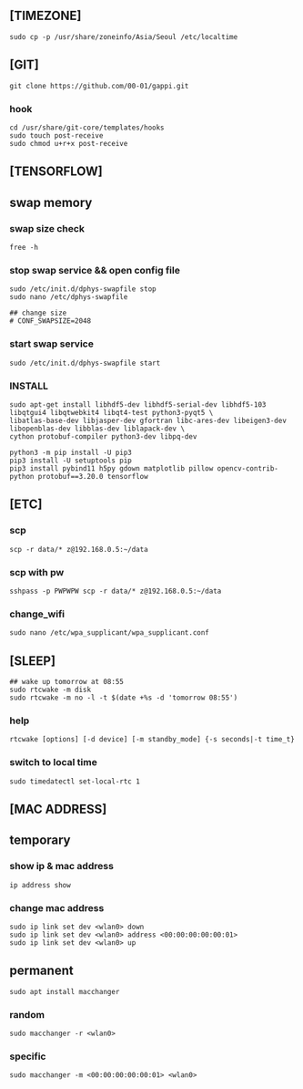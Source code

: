 ## [TIMEZONE]
    sudo cp -p /usr/share/zoneinfo/Asia/Seoul /etc/localtime


## [GIT]
    git clone https://github.com/00-01/gappi.git

### hook
    cd /usr/share/git-core/templates/hooks
    sudo touch post-receive
    sudo chmod u+r+x post-receive


## [TENSORFLOW]

## swap memory
### swap size check
    free -h

### stop swap service && open config file
    sudo /etc/init.d/dphys-swapfile stop
    sudo nano /etc/dphys-swapfile
    
    ## change size
    # CONF_SWAPSIZE=2048

### start swap service
    sudo /etc/init.d/dphys-swapfile start

### INSTALL
    sudo apt-get install libhdf5-dev libhdf5-serial-dev libhdf5-103 libqtgui4 libqtwebkit4 libqt4-test python3-pyqt5 \
    libatlas-base-dev libjasper-dev gfortran libc-ares-dev libeigen3-dev libopenblas-dev libblas-dev liblapack-dev \
    cython protobuf-compiler python3-dev libpq-dev

    python3 -m pip install -U pip3
    pip3 install -U setuptools pip
    pip3 install pybind11 h5py gdown matplotlib pillow opencv-contrib-python protobuf==3.20.0 tensorflow


## [ETC]

### scp
    scp -r data/* z@192.168.0.5:~/data

### scp with pw
    sshpass -p PWPWPW scp -r data/* z@192.168.0.5:~/data

### change_wifi
    sudo nano /etc/wpa_supplicant/wpa_supplicant.conf


## [SLEEP]
    ## wake up tomorrow at 08:55
    sudo rtcwake -m disk
    sudo rtcwake -m no -l -t $(date +%s -d 'tomorrow 08:55')

### help
    rtcwake [options] [-d device] [-m standby_mode] {-s seconds|-t time_t}

### switch to local time
    sudo timedatectl set-local-rtc 1



## [MAC ADDRESS]

## temporary
### show ip & mac address
    ip address show
### change mac address
    sudo ip link set dev <wlan0> down
    sudo ip link set dev <wlan0> address <00:00:00:00:00:01>
    sudo ip link set dev <wlan0> up

## permanent
    sudo apt install macchanger
    
### random
    sudo macchanger -r <wlan0>
### specific
    sudo macchanger -m <00:00:00:00:00:01> <wlan0>

